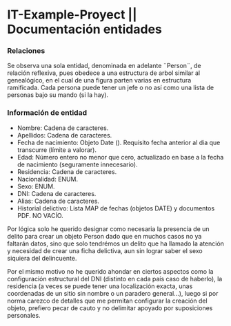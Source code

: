 ﻿# IT-Example-Proyect || Documentación entidades



### **Relaciones**

Se observa una sola entidad, denominada en adelante ¨Person¨, de relación reflexiva, pues obedece a una estructura
de arbol similar al genealógico, en el cual de una figura parten varias en estructura ramificada.
Cada persona puede tener un jefe o no así como una lista de personas bajo su mando (si la hay).

### **Información de entidad**

- Nombre: Cadena de caracteres.
- Apellidos: Cadena de caracteres.
- Fecha de nacimiento: Objeto Date (). Requisito fecha anterior al dia que transcurre (límite a valorar).
- Edad: Número entero no menor que cero, actualizado en base a la fecha de nacimiento (seguramente innecesario).
- Residencia: Cadena de caracteres.  
- Nacionalidad: ENUM.
- Sexo: ENUM.
- DNI: Cadena de caracteres.
- Alias: Cadena de caracteres.
- Historial delictivo: Lista MAP de fechas (objetos DATE) y documentos PDF. NO VACÍO.

Por lógica solo he querido designar como necesaria la presencia de un delito para crear un objeto Person dado que en muchos casos no ya faltarán datos, sino que solo tendrémos un delito que ha llamado la atención y necesidad de crear una ficha delictiva, aun sin lograr saber el sexo siquiera del delincuente. 

Por el mismo motivo no he querido ahondar en ciertos aspectos como la configuración estructural del DNI (distinto en cada país caso de haberlo), la residencia (a veces se puede tener una localización exacta, unas coordenadas de un sitio sin nombre o un paradero general...), luego si por norma carezco de detalles que me permitan configurar la creación del objeto, prefiero pecar de cauto y no delimitar apoyado por suposiciones personales.
